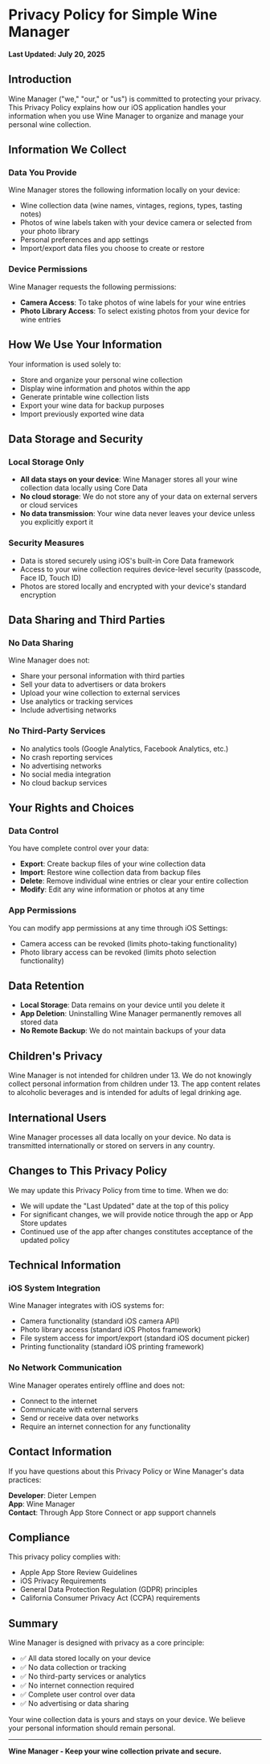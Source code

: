 # Privacy Policy for Simple Wine Manager

**Last Updated: July 20, 2025**

## Introduction

Wine Manager ("we," "our," or "us") is committed to protecting your privacy. This Privacy Policy explains how our iOS application handles your information when you use Wine Manager to organize and manage your personal wine collection.

## Information We Collect

### Data You Provide
Wine Manager stores the following information locally on your device:
- Wine collection data (wine names, vintages, regions, types, tasting notes)
- Photos of wine labels taken with your device camera or selected from your photo library
- Personal preferences and app settings
- Import/export data files you choose to create or restore

### Device Permissions
Wine Manager requests the following permissions:
- **Camera Access**: To take photos of wine labels for your wine entries
- **Photo Library Access**: To select existing photos from your device for wine entries

## How We Use Your Information

Your information is used solely to:
- Store and organize your personal wine collection
- Display wine information and photos within the app
- Generate printable wine collection lists
- Export your wine data for backup purposes
- Import previously exported wine data

## Data Storage and Security

### Local Storage Only
- **All data stays on your device**: Wine Manager stores all your wine collection data locally using Core Data
- **No cloud storage**: We do not store any of your data on external servers or cloud services
- **No data transmission**: Your wine data never leaves your device unless you explicitly export it

### Security Measures
- Data is stored securely using iOS's built-in Core Data framework
- Access to your wine collection requires device-level security (passcode, Face ID, Touch ID)
- Photos are stored locally and encrypted with your device's standard encryption

## Data Sharing and Third Parties

### No Data Sharing
Wine Manager does not:
- Share your personal information with third parties
- Sell your data to advertisers or data brokers
- Upload your wine collection to external services
- Use analytics or tracking services
- Include advertising networks

### No Third-Party Services
- No analytics tools (Google Analytics, Facebook Analytics, etc.)
- No crash reporting services
- No advertising networks
- No social media integration
- No cloud backup services

## Your Rights and Choices

### Data Control
You have complete control over your data:
- **Export**: Create backup files of your wine collection data
- **Import**: Restore wine collection data from backup files
- **Delete**: Remove individual wine entries or clear your entire collection
- **Modify**: Edit any wine information or photos at any time

### App Permissions
You can modify app permissions at any time through iOS Settings:
- Camera access can be revoked (limits photo-taking functionality)
- Photo library access can be revoked (limits photo selection functionality)

## Data Retention

- **Local Storage**: Data remains on your device until you delete it
- **App Deletion**: Uninstalling Wine Manager permanently removes all stored data
- **No Remote Backup**: We do not maintain backups of your data

## Children's Privacy

Wine Manager is not intended for children under 13. We do not knowingly collect personal information from children under 13. The app content relates to alcoholic beverages and is intended for adults of legal drinking age.

## International Users

Wine Manager processes all data locally on your device. No data is transmitted internationally or stored on servers in any country.

## Changes to This Privacy Policy

We may update this Privacy Policy from time to time. When we do:
- We will update the "Last Updated" date at the top of this policy
- For significant changes, we will provide notice through the app or App Store updates
- Continued use of the app after changes constitutes acceptance of the updated policy

## Technical Information

### iOS System Integration
Wine Manager integrates with iOS systems for:
- Camera functionality (standard iOS camera API)
- Photo library access (standard iOS Photos framework)
- File system access for import/export (standard iOS document picker)
- Printing functionality (standard iOS printing framework)

### No Network Communication
Wine Manager operates entirely offline and does not:
- Connect to the internet
- Communicate with external servers
- Send or receive data over networks
- Require an internet connection for any functionality

## Contact Information

If you have questions about this Privacy Policy or Wine Manager's data practices:

**Developer**: Dieter Lempen  
**App**: Wine Manager  
**Contact**: Through App Store Connect or app support channels

## Compliance

This privacy policy complies with:
- Apple App Store Review Guidelines
- iOS Privacy Requirements
- General Data Protection Regulation (GDPR) principles
- California Consumer Privacy Act (CCPA) requirements

## Summary

Wine Manager is designed with privacy as a core principle:
- ✅ All data stored locally on your device
- ✅ No data collection or tracking
- ✅ No third-party services or analytics
- ✅ No internet connection required
- ✅ Complete user control over data
- ✅ No advertising or data sharing

Your wine collection data is yours and stays on your device. We believe your personal information should remain personal.

---

**Wine Manager - Keep your wine collection private and secure.**
